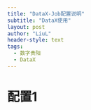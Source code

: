 ```yaml
---
title: "DataX-Job配置说明"
subtitle: "DataX使用"
layout: post
author: "LiuL"
header-style: text
tags:
  - 数字贵阳
  - DataX
---
```


# 配置1
